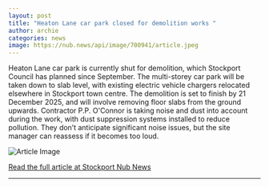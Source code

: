 ```yaml
---
layout: post
title: "Heaton Lane car park closed for demolition works "
author: archie
categories: news
image: https://nub.news/api/image/700941/article.jpeg
---
```

Heaton Lane car park is currently shut for demolition, which Stockport Council has planned since September. The multi-storey car park will be taken down to slab level, with existing electric vehicle chargers relocated elsewhere in Stockport town centre. The demolition is set to finish by 21 December 2025, and will involve removing floor slabs from the ground upwards. Contractor P.P. O'Connor is taking noise and dust into account during the work, with dust suppression systems installed to reduce pollution. They don’t anticipate significant noise issues, but the site manager can reassess if it becomes too loud.

![Article Image](https://nub.news/api/image/700941/article.jpeg)

[Read the full article at Stockport Nub News](https://stockport.nub.news/news/local-news/heaton-lane-car-park-closed-for-demolition-works-275279)

---
